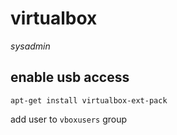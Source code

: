 # virtualbox

*sysadmin*

## enable usb access

```
apt-get install virtualbox-ext-pack
```

add user to `vboxusers` group
